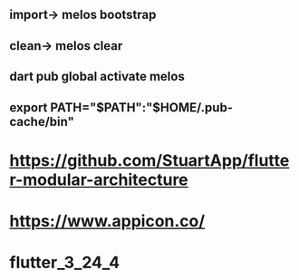 ## import-> melos bootstrap
## clean-> melos clear
## dart pub global activate melos
## export PATH="$PATH":"$HOME/.pub-cache/bin"

# https://github.com/StuartApp/flutter-modular-architecture

# https://www.appicon.co/

# flutter_3_24_4